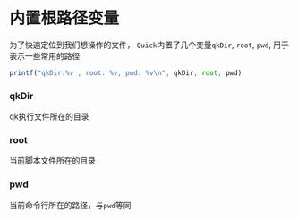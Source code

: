 # 内置根路径变量

为了快速定位到我们想操作的文件， `Quick`内置了几个变量`qkDir`, `root`, `pwd`, 用于表示一些常用的路径

```js
printf("qkDir:%v , root: %v, pwd: %v\n", qkDir, root, pwd)
```

### qkDir
qk执行文件所在的目录

### root
当前脚本文件所在的目录

### pwd
当前命令行所在的路径，与`pwd`等同
